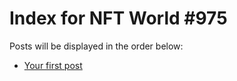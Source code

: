 # Index for NFT World #975
Posts will be displayed in the order below:

- [Your first post](./001-first.md)

